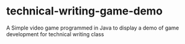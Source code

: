 # technical-writing-game-demo
A Simple video game programmed in Java to display a demo of game development for technical writing class
